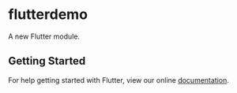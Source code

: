 # flutterdemo

A new Flutter module.

## Getting Started

For help getting started with Flutter, view our online
[documentation](https://flutter.dev/).
